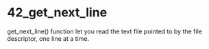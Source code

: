 # 42_get_next_line
get_next_line() function let you read the text file pointed to by the file descriptor, one line at a time.
